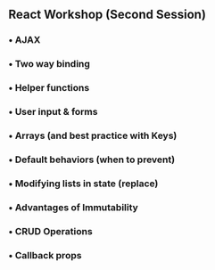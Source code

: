 ## React Workshop (Second Session)

### • AJAX
### • Two way binding
### • Helper functions
### • User input  & forms
### • Arrays (and best practice with Keys)
### • Default behaviors (when to prevent)
### • Modifying lists in state (replace)
### • Advantages of Immutability 
### • CRUD Operations
### • Callback props